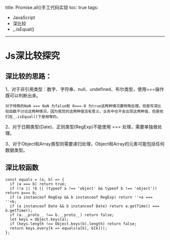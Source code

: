 title: Promise.all()手工代码实现
toc: true
tags: 
- JavaScript
- 深比较
- _.isEqual()
---
# Js深比较探究
## 深比较的思路：
1、对于非引用类型：数字、字符串、null、undefined、布尔类型，使用===操作既可以判断出来。

`对于特殊的NaN === NaN 为false和 0===-0 为true这两种情况要特殊处理。但是写深比较函数不讨论这两种情况，因为我觉的这两种值没有意义，业务中也不会出现这两种值，但是他们在_.isEqual()下是相等的。`

2、对于日期类型(Date)、正则类型(RegExp)不能使用 === 处理，需要单独做处理。

3、对于Object和Array类型则需要递归处理，Object和Array的元素可能包括任何数据类型。
<!--More-->
## 深比较函数
```
const equals = (a, b) => {
  if (a === b) return true;
  if (!a || !b || (typeof a !== 'object' && typeof b !== 'object')) return a=== b;
  if (a instanceof RegExp && b instanceof RegExp) return ''+a === ''+b;
  if (a instanceof Date && b instanceof Date) return a.getTime() ===  b.getTime();
  if (a.__proto__ !== b.__proto__) return false;
  let keys = Object.keys(a);
  if (keys.length !== Object.keys(b).length) return false;
  return keys.every(k => equals(a[k], b[k]));
};
```